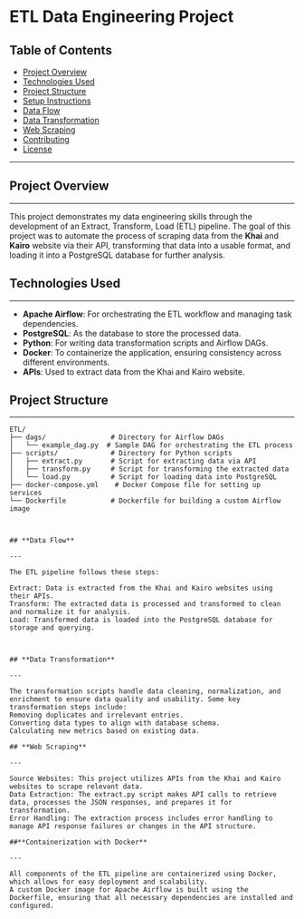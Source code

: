# ETL Data Engineering Project

## Table of Contents
- [Project Overview](#project-overview)
- [Technologies Used](#technologies-used)
- [Project Structure](#project-structure)
- [Setup Instructions](#setup-instructions)
- [Data Flow](#data-flow)
- [Data Transformation](#data-transformation)
- [Web Scraping](#web-scraping)
- [Contributing](#contributing)
- [License](#license)

---

## Project Overview

---

This project demonstrates my data engineering skills through the development of an Extract, Transform, Load (ETL) pipeline. The goal of this project was to automate the process of scraping data from the **Khai** and **Kairo** website via their API, transforming that data into a usable format, and loading it into a PostgreSQL database for further analysis.



## Technologies Used

---

- **Apache Airflow**: For orchestrating the ETL workflow and managing task dependencies.
- **PostgreSQL**: As the database to store the processed data.
- **Python**: For writing data transformation scripts and Airflow DAGs.
- **Docker**: To containerize the application, ensuring consistency across different environments.
- **APIs**: Used to extract data from the Khai and Kairo website.



## Project Structure

---

```plaintext
ETL/
├── dags/                # Directory for Airflow DAGs
│   └── example_dag.py  # Sample DAG for orchestrating the ETL process
├── scripts/             # Directory for Python scripts
│   ├── extract.py       # Script for extracting data via API
│   ├── transform.py     # Script for transforming the extracted data
│   └── load.py          # Script for loading data into PostgreSQL
├── docker-compose.yml    # Docker Compose file for setting up services
└── Dockerfile           # Dockerfile for building a custom Airflow image



## **Data Flow**

---

The ETL pipeline follows these steps:

Extract: Data is extracted from the Khai and Kairo websites using their APIs.
Transform: The extracted data is processed and transformed to clean and normalize it for analysis.
Load: Transformed data is loaded into the PostgreSQL database for storage and querying.



## **Data Transformation**

---

The transformation scripts handle data cleaning, normalization, and enrichment to ensure data quality and usability. Some key transformation steps include:
Removing duplicates and irrelevant entries.
Converting data types to align with database schema.
Calculating new metrics based on existing data.

## **Web Scraping**

---

Source Websites: This project utilizes APIs from the Khai and Kairo websites to scrape relevant data.
Data Extraction: The extract.py script makes API calls to retrieve data, processes the JSON responses, and prepares it for transformation.
Error Handling: The extraction process includes error handling to manage API response failures or changes in the API structure.

##**Containerization with Docker**

---

All components of the ETL pipeline are containerized using Docker, which allows for easy deployment and scalability.
A custom Docker image for Apache Airflow is built using the Dockerfile, ensuring that all necessary dependencies are installed and configured.
